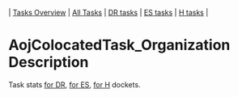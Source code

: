 | [Tasks Overview](tasks-overview.md) | [All Tasks](../alltasks.md) | [DR tasks](../docs-DR/tasklist.md) | [ES tasks](../docs-ES/tasklist.md) | [H tasks](../docs-H/tasklist.md) |

# AojColocatedTask_Organization Description

Task stats [for DR](../docs-DR/AojColocatedTask_Organization.md), [for ES](../docs-ES/AojColocatedTask_Organization.md), [for H](../docs-H/AojColocatedTask_Organization.md) dockets.

